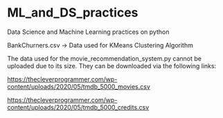 # ML_and_DS_practices
Data Science and Machine Learning practices on python

BankChurners.csv -> Data used for KMeans Clustering Algorithm

The data used for the movie_recommendation_system.py cannot be uploaded due to its size. They can be downloaded via the following links:

https://thecleverprogrammer.com/wp-content/uploads/2020/05/tmdb_5000_movies.csv

https://thecleverprogrammer.com/wp-content/uploads/2020/05/tmdb_5000_credits.csv
